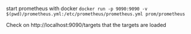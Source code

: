 start prometheus with docker `docker run -p 9090:9090 -v $(pwd)/prometheus.yml:/etc/prometheus/prometheus.yml prom/prometheus`

Check on http://localhost:9090/targets that the targets are loaded